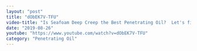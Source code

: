 ```yaml
---
layout: "post"
title: "dObEK7V-TFU"
video-title: "Is Seafoam Deep Creep the Best Penetrating Oil?  Let's find out! Seafoam vs Gibbs vs Liquid Wrench"
date: "2019-08-26"
youtube: "https://www.youtube.com/watch?v=dObEK7V-TFU"
category: "Penetrating Oil"
---
```

<div class="space-y-1"></div>